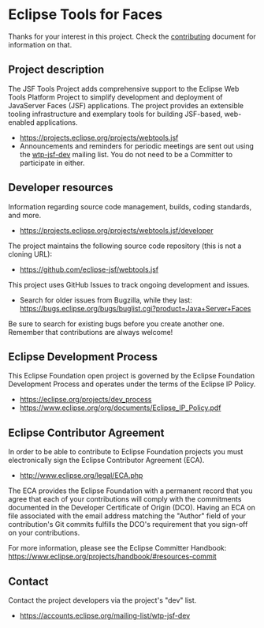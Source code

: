 # Eclipse Tools for Faces

Thanks for your interest in this project. Check the [contributing](CONTRIBUTING.md) document for information on that.

## Project description

The JSF Tools Project adds comprehensive support to the Eclipse Web Tools Platform Project to simplify development and deployment of JavaServer Faces (JSF) applications. The project provides an extensible tooling infrastructure and exemplary tools for building JSF-based, web-enabled applications.

* https://projects.eclipse.org/projects/webtools.jsf
* Announcements and reminders for periodic meetings are sent out using the [wtp-jsf-dev](https://accounts.eclipse.org/mailing-list/wtp-jsf-dev) mailing list. You do not need to be a Committer to participate in either.

## Developer resources

Information regarding source code management, builds, coding standards, and
more.

* https://projects.eclipse.org/projects/webtools.jsf/developer

The project maintains the following source code repository (this is not a cloning URL):

* https://github.com/eclipse-jsf/webtools.jsf

This project uses GitHub Issues to track ongoing development and issues.

* Search for older issues from Bugzilla, while they last: https://bugs.eclipse.org/bugs/buglist.cgi?product=Java+Server+Faces

Be sure to search for existing bugs before you create another one. Remember that contributions are always welcome!

## Eclipse Development Process

This Eclipse Foundation open project is governed by the Eclipse Foundation
Development Process and operates under the terms of the Eclipse IP Policy.

* https://eclipse.org/projects/dev_process
* https://www.eclipse.org/org/documents/Eclipse_IP_Policy.pdf

## Eclipse Contributor Agreement

In order to be able to contribute to Eclipse Foundation projects you must
electronically sign the Eclipse Contributor Agreement (ECA).

* http://www.eclipse.org/legal/ECA.php

The ECA provides the Eclipse Foundation with a permanent record that you agree
that each of your contributions will comply with the commitments documented in
the Developer Certificate of Origin (DCO). Having an ECA on file associated with
the email address matching the "Author" field of your contribution's Git commits
fulfills the DCO's requirement that you sign-off on your contributions.

For more information, please see the Eclipse Committer Handbook:
https://www.eclipse.org/projects/handbook/#resources-commit

## Contact

Contact the project developers via the project's "dev" list.

* https://accounts.eclipse.org/mailing-list/wtp-jsf-dev
